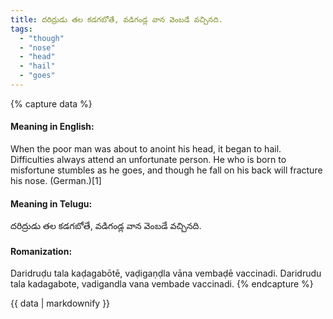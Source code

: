 ```yaml
---
title: దరిద్రుడు తల కడగబోతే, వడిగండ్ల వాన వెంబడే వచ్చినది.
tags:
  - "though"
  - "nose"
  - "head"
  - "hail"
  - "goes"
---
```


{% capture data %}
#### Meaning in English:
When the poor man was about to anoint his head, it began to hail.
Difficulties always attend an unfortunate person.
He who is born to misfortune stumbles as he goes, and though he fall on his back will fracture his nose. (German.)[1]

#### Meaning in Telugu:
దరిద్రుడు తల కడగబోతే, వడిగండ్ల వాన వెంబడే వచ్చినది.

#### Romanization:
Daridruḍu tala kaḍagabōtē, vaḍigaṇḍla vāna vembaḍē vaccinadi.
Daridrudu tala kadagabote, vadigandla vana vembade vaccinadi.
{% endcapture %}

{{ data | markdownify }}

